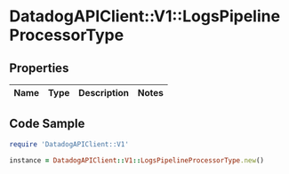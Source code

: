 # DatadogAPIClient::V1::LogsPipelineProcessorType

## Properties

Name | Type | Description | Notes
------------ | ------------- | ------------- | -------------

## Code Sample

```ruby
require 'DatadogAPIClient::V1'

instance = DatadogAPIClient::V1::LogsPipelineProcessorType.new()
```


